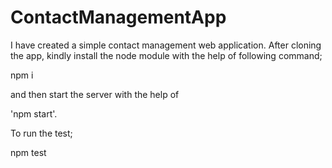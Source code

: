 # ContactManagementApp

I have created a simple contact management web application. After cloning the app, kindly install the node module with the help of following command;

npm i

and then start the server with the help of 

'npm start'.

To run the test;

npm test

